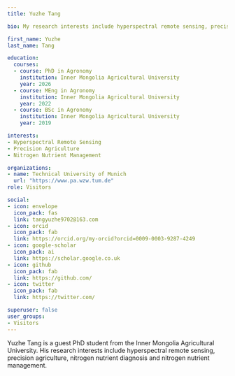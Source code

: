 ```yaml
---
title: Yuzhe Tang

bio: My research interests include hyperspectral remote sensing, precision agriculture, and nitrogen nutrient management.

first_name: Yuzhe
last_name: Tang

education:
  courses:
  - course: PhD in Agronomy 
    institution: Inner Mongolia Agricultural University
    year: 2026
  - course: MEng in Agronomy
    institution: Inner Mongolia Agricultural University
    year: 2022
  - course: BSc in Agronomy
    institution: Inner Mongolia Agricultural University
    year: 2019

interests:
- Hyperspectral Remote Sensing
- Precision Agriculture
- Nitrogen Nutrient Management

organizations:
- name: Technical University of Munich
  url: "https://www.pa.wzw.tum.de"
role: Visitors

social:
- icon: envelope
  icon_pack: fas
  link: tangyuzhe9702@163.com
- icon: orcid
  icon_pack: fab
  link: https://orcid.org/my-orcid?orcid=0009-0003-9287-4249
- icon: google-scholar
  icon_pack: ai
  link: https://scholar.google.co.uk
- icon: github
  icon_pack: fab
  link: https://github.com/
- icon: twitter
  icon_pack: fab
  link: https://twitter.com/

superuser: false
user_groups:
- Visitors
---
```


Yuzhe Tang is a guest PhD student from the Inner Mongolia Agricultural University. His research interests include hyperspectral remote sensing, precision agriculture, nitrogen nutrient diagnosis and nitrogen nutrient management.

